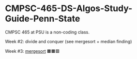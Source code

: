 # CMPSC-465-DS-Algos-Study-Guide-Penn-State

CMPSC 465 at PSU is a non-coding class.

Week #2:
  divide and conquer (see mergesort + median finding)
 
Week #3:
  [mergesort](mergesort/mergesort.md) 🟧🟧🟥

